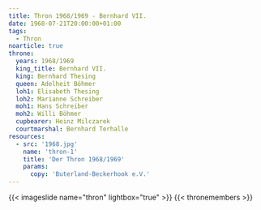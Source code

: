 ```yaml
---
title: Thron 1968/1969 - Bernhard VII.
date: 1968-07-21T20:00:00+01:00
tags:
  - Thron
noarticle: true
throne:
  years: 1968/1969
  king_title: Bernhard VII.
  king: Bernhard Thesing
  queen: Adelheit Böhmer
  loh1: Elisabeth Thesing
  loh2: Marianne Schreiber
  moh1: Hans Schreiber
  moh2: Willi Böhmer
  cupbearer: Heinz Milczarek
  courtmarshal: Bernhard Terhalle
resources:
  - src: '1968.jpg'
    name: 'thron-1'
    title: 'Der Thron 1968/1969'
    params:
      copy: 'Buterland-Beckerhook e.V.'
---
```

{{< imageslide name="thron" lightbox="true" >}}
{{< thronemembers >}}
